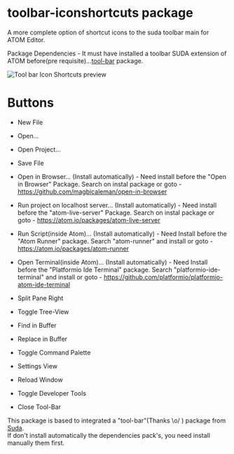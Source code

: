 # toolbar-iconshortcuts package

A more complete option of shortcut icons to the suda toolbar main for ATOM Editor.<br>

Package Dependencies - It must have installed a toolbar SUDA extension of ATOM before(pre requisite)...[tool-bar](https://atom.io/packages/tool-bar) package.

![Tool bar Icon Shortcuts preview](http://www.thiagolucio.com.br/images/toolbar-iconshortcuts.jpg)

# Buttons

* New File
* Open...
* Open Project...
* Save File

* Open in Browser... (Install automatically) - Need install before the "Open in Browser" Package. Search on instal package or goto - https://github.com/magbicaleman/open-in-browser

* Run project on localhost server... (Install automatically) - Need install before the "atom-live-server" Package. Search on instal package or goto - https://atom.io/packages/atom-live-server

* Run Script(inside Atom)... (Install automatically) - Need Install before the "Atom Runner" package. Search "atom-runner" and install or goto -
https://atom.io/packages/atom-runner

* Open Terminal(inside Atom)... (Install automatically) - Need Install before the "Platformio Ide Terminal" package. Search "platformio-ide-terminal" and install or goto -
https://github.com/platformio/platformio-atom-ide-terminal

* Split Pane Right
* Toggle Tree-View
* Find in Buffer
* Replace in Buffer
* Toggle Command Palette
* Settings View
* Reload Window
* Toggle Developer Tools
* Close Tool-Bar

This package is based to integrated a "tool-bar"(Thanks \o/ ) package from [Suda](https://github.com/suda). <br>
If don't install automatically the dependencies pack's, you need install manually them first.
